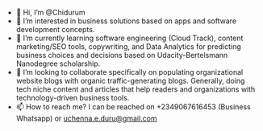 - 👋 Hi, I’m @Chidurum
- 👀 I’m interested in business solutions based on apps and software development concepts.
- 🌱 I’m currently learning software engineering (Cloud Track), content marketing/SEO tools, copywriting, and Data Analytics for predicting business choices and decisions based on Udacity-Bertelsmann Nanodegree scholarship.
- 💞️ I’m looking to collaborate specifically on populating organizational website blogs with organic traffic-generating blogs. Generally, doing tech niche content and articles that help readers and organizations with technology-driven business tools.
- 📫 How to reach me? I can be reached on +2349067616453 (Business Whatsapp) or uchenna.e.duru@gmail.com

<!---
Chidurum/Chidurum is a ✨ special ✨ repository because its `README.md` (this file) appears on your GitHub profile.
You can click the Preview link to take a look at your changes.
--->
